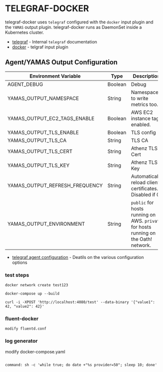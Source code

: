 # TELEGRAF-DOCKER
telegraf-docker uses `telegraf` configured with the `docker` input plugin and the `YAMAS` output plugin.  telegraf-docker runs as DaemonSet inside a Kubernetes cluster.

* [telegraf](https://git.ouroath.com/pages/monitoring/yamas_userguide_2.0/telegraf/telegraf/) - Internal `telegraf` documentation
* [docker](https://github.com/influxdata/telegraf/tree/master/plugins/inputs/docker) - telgraf input plugin

## Agent/YAMAS Output Configuration
| Environment Variable | Type | Description |
|------|-------|-------------|
| AGENT_DEBUG | Boolean | Debug |
| YAMAS_OUTPUT_NAMESPACE | String | Namespace to write metrics too. |
| YAMAS_OUTPUT_EC2_TAGS_ENABLE | Boolean | AWS EC2 instance tags enabled. |
| YAMAS_OUTPUT_TLS_ENABLE | Boolean | TLS config |
| YAMAS_OUTPUT_TLS_CA | String | TLS CA |
| YAMAS_OUTPUT_TLS_CERT | String | Athenz TLS Cert |
| YAMAS_OUTPUT_TLS_KEY | String | Athenz TLS Key |
| YAMAS_OUTPUT_REFRESH_FREQUENCY | String | Automatically reload client certificates. Disabled if 0. |
| YAMAS_OUTPUT_ENVIRONMENT | String | `public` for hosts running on AWS. `private` for hosts running on the Oath! network. |

* [telegraf agent configuration](https://github.com/influxdata/telegraf/blob/master/docs/CONFIGURATION.md) - Deatils on the various configuration options

### test steps 
```
docker network create test123

docker-compose up --build

curl -i -XPOST 'http://localhost:4080/test' --data-binary '{"value1": 42, "value2": 42}'

```
### fluent-docker

```
modify fluentd.conf 

```
### log generator 
modify docker-compose.yaml
```

command: sh -c 'while true; do date +"%s provider=50"; sleep 10; done'

```
